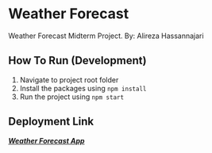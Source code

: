 # Weather Forecast
Weather Forecast Midterm Project.
By: Alireza Hassannajari

## How To Run (Development)
1. Navigate to project root folder
2. Install the packages using `npm install`
3. Run the project using `npm start`

## Deployment Link

 [***Weather Forecast App***](https://weather-forecast-midterm.herokuapp.com/)
